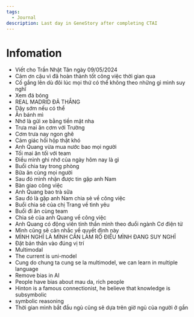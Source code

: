 ```yaml
---
tags:
  - Journal
description: Last day in GeneStory after completing CTAI
---
```

# Infomation

- Viết cho Trần Nhật Tân ngày 09/05/2024
- Cảm ơn cậu vì đã hoàn thành tốt công việc thời gian qua
- Cố gắng lên dù đôi lúc mọi thứ có thể không theo những gì mình suy nghĩ
- Xem đá bóng
- REAL MADRID ĐÃ THẮNG
- Dậy sớm nếu có thể
- Ăn bánh mì
- Nhớ là gửi xe bằng tiền mặt nha
- Trưa mai ăn cơm với Trường
- Cơm trưa nay ngon ghê
- Cảm giác hồi hộp thật khó
- Anh Quang vừa mua nước bao mọi người
- Tối mai ăn tối với team
- Điều mình ghi nhớ của ngày hôm nay là gì
- Buổi chia tay trong phòng
- Bữa ăn cùng mọi người
- Sau đó mình nhận được tin gặp anh Nam
- Bàn giao công việc
- Anh Quang bao trà sữa
- Sau đó là gặp anh Nam chia sẻ về công việc
- Buổi chia sẻ của chị Trang về tình yêu
- Buổi đi ăn cùng team
- Chia sẻ của anh Quang về công việc
- Anh Quang có động viên tinh thần mình theo đuổi ngành Cơ điện tử
- Mình cũng sẽ cân nhắc về quyết định này
- MÌNH NGHĨ LÀ MÌNH CẦN LÀM RÕ ĐIỀU MÌNH ĐANG SUY NGHĨ
- Đặt bản thân vào đúng vị trí
- Multimodal
- The current is uni-model
- Cung do chung ta cung se la multimodel, we can learn in multiple language
- Remove bias in AI
- People have bias about mau da, rich people
- Hinton is a famous connectionist, he believe that knowledge is subsymbolic
- symbolic reasoning
- Thời gian mình bắt đầu ngủ cũng sẽ dựa trên giờ ngủ của người ở gần